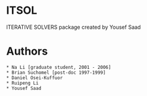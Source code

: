 # ITSOL
ITERATIVE SOLVERS package created by Yousef Saad

# Authors
    * Na Li [graduate student, 2001 - 2006]
    * Brian Suchomel [post-doc 1997-1999]
    * Daniel Osei-Kuffuor
    * Ruipeng Li
    * Yousef Saad
